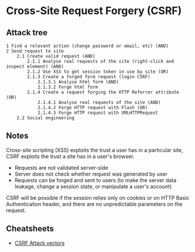 # Cross-Site Request Forgery (CSRF)

## Attack tree

```text
1 Find a relevant action (change password or email, etc) (AND)
2 Send request to site
    2.1 Create valid request (AND)
        2.1.1 Analyse real requests of the site (right-click and inspect element) (AND)
        2.1.2 Use XSS to get session token in use by site (OR)
        2.1.3 Create a forged form request (login CSRF)
            2.1.3.1 Analyse html form (AND)
            2.1.3.2 Forge html form
        2.1.4 Create a request forging the HTTP Referrer attribute (OR)
            2.1.4.1 Analyse real requests of the site (AND)
            2.1.4.2 Forge HTTP request with Flash (OR)
            2.1.4.3 Forge HTTP request with XMLHTTPRequest 
    2.2 Social engineering
```

## Notes

Cross-site scripting (XSS) exploits the trust a user has in a particular site, CSRF exploits the trust a site has in a 
user's browser.

* Requests are not validated server-side
* Server does not check whether request was generated by user
* Requests can be forged and sent to users (to make the server data leakage, change a session state, or manipulate a user's account)

CSRF will be possible if the session relies only on cookies or on HTTP Basic Authentication header, and there are no 
unpredictable parameters on the request.

## Cheatsheets

* [CSRF Attack vectors](cheatsheets:docs/application/csrf)